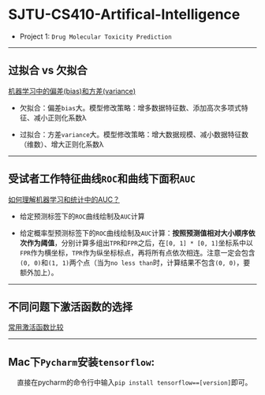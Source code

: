 # SJTU-CS410-Artifical-Intelligence

 - Project 1: `Drug Molecular Toxicity Prediction`
 
 --------------------
 
 ## 过拟合 vs 欠拟合

[机器学习中的偏差(bias)和方差(variance)](https://blog.csdn.net/mingtian715/article/details/53789487)

 - 欠拟合：偏差`bias`大。模型修改策略：增多数据特征数、添加高次多项式特征、减小正则化系数λ
 
 - 过拟合：方差`variance`大。模型修改策略：增大数据规模、减小数据特征数（维数）、增大正则化系数λ

------------------------

## 受试者工作特征曲线`ROC`和曲线下面积`AUC`

[如何理解机器学习和统计中的AUC？](https://www.zhihu.com/question/39840928)

 - 给定预测标签下的`ROC`曲线绘制及`AUC`计算
 
 - 给定概率型预测标签下的`ROC`曲线绘制及`AUC`计算：**按照预测值相对大小顺序依次作为阈值**，分别计算多组出`TPR`和`FPR`之后，在`[0, 1] * [0, 1]`坐标系中以`FPR`作为横坐标，`TPR`作为纵坐标标点，再将所有点依次相连。注意一定会包含`(0, 0)`和`(1, 1)`两个点（当为`no less than`时，计算结果不包含`(0, 0)`，要额外加上）。
 
----------------------

## 不同问题下激活函数的选择

[常用激活函数比较](http://www.360doc.com/content/17/0927/09/10408243_690511166.shtml)

-----------------------

## Mac下`Pycharm`安装`tensorflow`:

&emsp; 直接在pycharm的命令行中输入`pip install tensorflow==[version]`即可。
